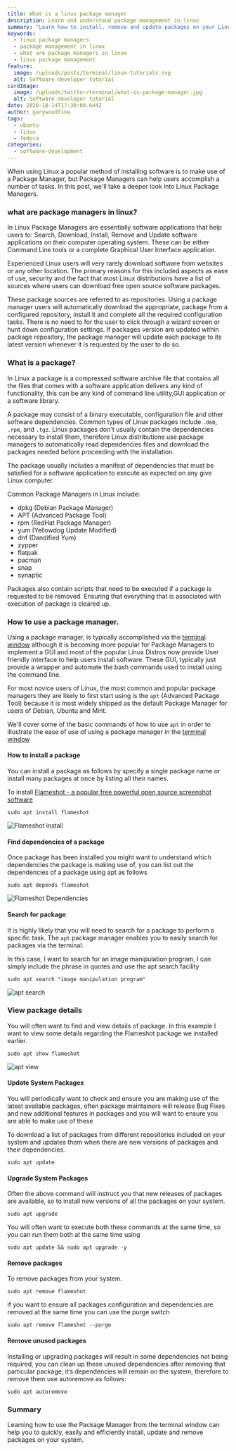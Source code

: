 ```yaml
---
title: What is a linux package manager
description: Learn and understand package management in linux
summary: "Learn how to install, remove and update packages on your Linux system using package managers."
keywords:
  - linux package managers
  - package management in linux
  - what are package managers in linux
  - linux package management
feature:
  image: /uploads/posts/terminal/linux-tutorials.svg
  alt: Software developer tutorial
cardImage:
  image: /uploads/twitter/terminal/what-is-package-manager.jpg
  alt: Software developer tutorial
date: 2020-10-14T17:30:00.644Z
author: garywoodfine
tags:
  - ubuntu
  - linux
  - fedora
categories:
  - software-development
---
```

When using Linux a popular method of installing software is to make use of a Package Manager, but Package Managers can help
users accomplish a number of tasks. In this post, we'll take a deeper look into Linux Package Managers.

### what are package managers in linux?

In Linux Package Managers are essentially software applications that help users to: Search, Download, Install, Remove 
and Update software applications on their computer operating system. These can be either Command Line tools or a complete
Graphical User Interface application. 

Experienced Linux users will very rarely download software from websites or any other location. The primary reasons for
this included aspects as ease of use, security and the fact that most Linux distributions have a list of sources where 
users can download free open source software packages.

These package sources are referred to as repositories. Using a package manager users will automatically download the appropriate,
package from a configured repository, install it and complete all the required configuration tasks. There is no need to 
for the user to click through a wizard screen or hunt down configuration settings. If packages version are updated within
package repository, the package manager will update each package to its latest version whenever it is requested by the user to do so.

### What is a package?

In Linux a package is a compressed software archive file that contains all the files that comes with a software 
application delivers any kind of functionality, this can be any kind of command line utility,GUI application or a 
software library. 

A package may consist of a binary executable, configuration file and other software  dependencies. Common types of 
Linux packages include `.deb`, `.rpm`, and `.tgz`. Linux packages don't usually contain the dependencies necessary to 
install them, therefore Linux distributions use package managers to automatically read dependencies files and download 
the packages needed before proceeding with the installation.

The package usually includes a manifest of dependencies that must be satisfied for a software application to execute as
expected on any give Linux computer.

Common Package Managers in Linux include:
* dpkg  (Debian Package Manager)
* APT (Advanced Package Tool)
* rpm (RedHat Package Manager)
* yum (Yellowdog Update Modified)
* dnf (Dandified Yum)
* zypper
* flatpak 
* pacman
* snap
* synaptic

Packages also contain scripts that need to be executed if a package is requested to be removed. Ensuring that everything
that is associated with execution of package is cleared up.

### How to use a package manager.

Using a package manager, is typically accomplished via the [terminal window](https://geekiam.io/what-is-a-terminal-window/ "What is a terminal window | Geek.I.Am")
although it is becoming more popular for Package Managers to implement a GUI and most of the popular Linux Distros now provide
User friendly interface to help users install software. These GUI, typically just provide a wrapper and automate the bash commands
used to install using the command line.

For most novice users of Linux, the most common and popular package managers they are likely to first start using is the 
`apt` (Advanced Package Tool) because it is most widely shipped as the default Package Manager for users of Debian, Ubuntu and
Mint.  

We'll cover some of the basic commands of how to use `apt` in order to illustrate the ease of use of using a package manager
in the [terminal window](https://geekiam.io/what-is-a-terminal-window/ "What is a terminal window | Geek.I.Am")

#### How to install a package

You can install a package as follows by specify a single package name or install many packages at once by listing all their names.

To install [Flameshot - a popular free powerful open source screenshot software](https://flameshot.js.org/ "Flameshot - Powerful yet simple to use screenshot software." )

```shell script
sudo apt install flameshot
```
![Flameshot install ](/uploads/apt-flameshot-install.png "Flameshot install")


#### Find dependencies of a package
Once package has been installed you might want to understand which dependencies the package is making use of, you can 
list out the dependencies of a package using apt as follows

```shell script
sudo apt depends flameshot
```
![Flameshot Dependencies ](/uploads/flameshot-dependencies.png "Flameshot dependencies")

#### Search for package

It is highly likely that you will need to search for a package to perform a specific task. The `apt` package manager 
enables you to easily search for packages via the terminal.

In this case, I want to search for an image manipulation program, I can simply include the phrase in quotes and use the
apt search facility

```shell script
sudo apt search "image manipulation program"

```

![apt search ](/uploads/apt-search.png "apt search")

### View package details
You will often want to find and view details of package.
In this example I want to view some details regarding the Flameshot package we installed earlier.

```shell script
sudo apt show flameshot
```

![apt view ](/uploads/apt-package-view.png "apt view")


#### Update System Packages


You will periodically want to check and ensure you are making use of the latest available packages, often package maintainers
will release Bug Fixes and new additional features in packages and you will want to ensure you are able to make use of these

To download a list of packages from different repositories included on your system and updates them when there are new 
versions of packages and their dependencies.
```shell script
sudo apt update
```

#### Upgrade System Packages

Often the above command will instruct you that new releases of packages are available, so 
 to install new versions of all the packages on your system.
 
 ```shell script
sudo apt upgrade
```

You will often want to execute both these commands at the same time, so you can run them both at the same time using
```shell script
sudo apt update && sudo apt upgrade -y
```

#### Remove packages

To remove packages from your system.
```shell script
sudo apt remove flameshot
```

if you want to ensure all packages configuration and dependencies are removed at the same time you can use the purge switch

```shell script
sudo apt remove flameshot --purge
```

#### Remove unused packages

Installing or upgrading packages will result in some dependencies not being required, you can clean up these unused dependencies
after removing that particular package, it’s dependencies will remain on the system, therefore to remove them 
use autoremove as follows:
```shell script
sudo apt autoremove
```

### Summary

Learning how to use the Package Manager from the terminal window can help you to quickly, easily and efficiently install, 
update and remove packages on your system. 

